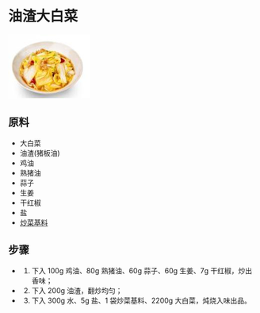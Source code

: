 # 油渣大白菜

![油渣大白菜](/images/油渣大白菜.jpg)

## 原料

- 大白菜
- 油渣(猪板油)
- 鸡油
- 熟猪油
- 蒜子
- 生姜
- 干红椒
- 盐
- [炒菜基料](/配料/炒菜基料.md)

## 步骤

- 1. 下入 100g 鸡油、80g 熟猪油、60g 蒜子、60g 生姜、7g 干红椒，炒出香味；
- 2. 下入 200g 油渣，翻炒均匀；
- 3. 下入 300g 水、5g 盐、1 袋炒菜基料、2200g 大白菜，炖烧入味出品。
